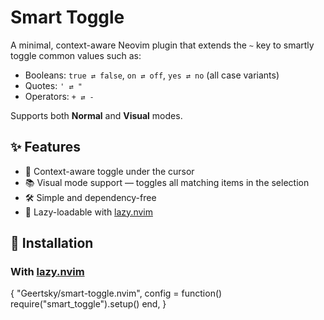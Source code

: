 # Smart Toggle

A minimal, context-aware Neovim plugin that extends the `~` key to smartly toggle common values such as:

- Booleans: `true ⇄ false`, `on ⇄ off`, `yes ⇄ no` (all case variants)
- Quotes: `' ⇄ "`
- Operators: `+ ⇄ -`

Supports both **Normal** and **Visual** modes.

## ✨ Features

- 🧠 Context-aware toggle under the cursor
- 📚 Visual mode support — toggles all matching items in the selection
- 🛠 Simple and dependency-free
- 🐢 Lazy-loadable with [lazy.nvim](https://github.com/folke/lazy.nvim)

## 🔧 Installation

### With [lazy.nvim](https://github.com/folke/lazy.nvim)

{
  "Geertsky/smart-toggle.nvim",
  config = function()
    require("smart_toggle").setup()
  end,
}
